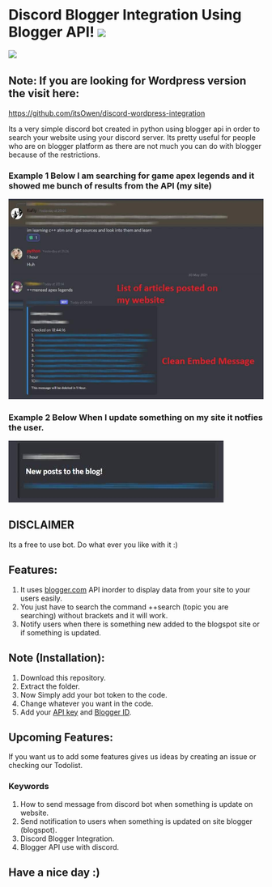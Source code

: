 # Discord Blogger Integration Using Blogger API! <img src="https://raw.githubusercontent.com/MartinHeinz/MartinHeinz/master/wave.gif" width="30px">

<img src="https://github.com/itsOwen/discord-blogger-integration/blob/master/intro_logo.png">

## Note: If you are looking for Wordpress version the visit here:
https://github.com/itsOwen/discord-wordpress-integration

Its a very simple discord bot created in python using blogger api in order to search your website using your discord server. Its pretty useful for people who are on blogger platform as there are not much you can do with blogger because of the restrictions.

### Example 1 Below I am searching for game apex legends and it showed me bunch of results from the API (my site)
<img src="https://github.com/itsOwen/discord-blogger-integration/blob/master/demo1.jpg">

### Example 2 Below When I update something on my site it notfies the user.
<img src="https://github.com/itsOwen/discord-blogger-integration/blob/master/demo2.jpg">

## DISCLAIMER
Its a free to use bot. Do what ever you like with it :)

## Features:
1. It uses [blogger.com](https://blogger.com) API inorder to display data from your site to your users easily.
2. You just have to search the command ++search (topic you are searching) without brackets and it will work.
3. Notify users when there is something new added to the blogspot site or if something is updated.

## Note (Installation):
1. Download this repository.
2. Extract the folder.
3. Now Simply add your bot token to the code.
4. Change whatever you want in the code.
5. Add your [API key](https://developers.google.com/blogger/docs/3.0/using) and [Blogger ID](https://subinsb.com/how-to-find-blogger-blog-id/).

## Upcoming Features:
If you want us to add some features gives us ideas by creating an issue or checking our Todolist.

### Keywords
1. How to send message from discord bot when something is update on website.
2. Send notification to users when something is updated on site blogger (blogspot).
3. Discord Blogger Integration.
4. Blogger API use with discord.

## Have a nice day :)
